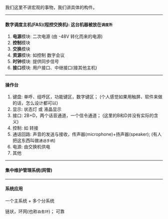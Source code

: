我们这里不讲宏观的事物，我们讲具体的构件。

___

#### 数字调度主机(FAS)(程控交换机): 这台机器被放在`调度所`

1. **电源**模块: 二次电源 (由 -48V 转化而来的电源)
2. **控制**模块
3. **交换**模块
4. **资源**模块: 如控制 数字会议
5. **时钟**模块: 提供同步信号
6. **接口**模块: 用户接口、中继接口(接其他主机)

___

#### 操作台

1. 键盘: 单呼、组呼区，功能键区，数字键区； (个人感觉如果用触屏、软件来做的话，怎么设计都可以)
2. 显示: 状态灯 或 液晶显示
3. 接口: 2B+D，两个话音通道，一个信令通道； (这里的B和D并没有实际的含义)
4. 控制: 如 转接
5. 通话回路: 声音的发送与接收，传声器(microphone)+扬声器(speaker); (有人把这东西叫做`通话手柄`)
6. 电源: 由交换机供电
7. 其他

___

#### 集中维护管理系统(网管)

____

#### 系统应用

一个主系统 + 多个分系统

链状，环网(也称`自愈环`)； 可靠